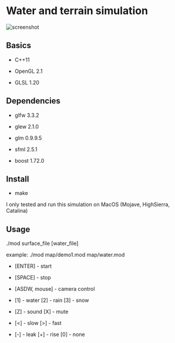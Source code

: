 # Water and terrain simulation

![screenshot](screenshot/waterSim1.gif)

## Basics

- C++11

- OpenGL 2.1

- GLSL 1.20


## Dependencies

- glfw 3.3.2

- glew 2.1.0

- glm 0.9.9.5

- sfml 2.5.1

- boost 1.72.0


## Install

- make

I only tested and run this simulation on MacOS (Mojave, HighSierra, Catalina)


## Usage

./mod surface_file [water_file]

example: ./mod map/demo1.mod map/water.mod

- [ENTER] - start

- [SPACE] - stop

- [ASDW, mouse] - camera control

- [1] - water  [2] - rain  [3] - snow

- [Z] - sound  [X] - mute

- [<] - slow   [>] - fast

- [-] - leak   [+] - rise   [0] - none
